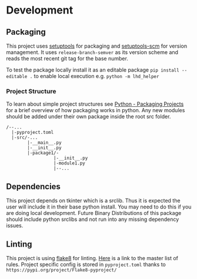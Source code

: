 # Development

## Packaging

This project uses [setuptools](https://setuptools.pypa.io/en/latest/userguide) for packaging and [setuptools-scm](https://pypi.org/project/setuptools-scm/) for version management. It uses `release-branch-semver` as its version scheme and reads the most recent git tag for the base number.

To test the package locally install it as an editable package `pip install --editable .` to enable local execution e.g. `python -m lhd_helper`

### Project Structure

To learn about simple project structures see [Python - Packaging Projects](https://packaging.python.org/en/latest/tutorials/packaging-projects/) for a brief overview of how packaging works in python. Any new modules should be added under their own package inside the root src folder.

```ascii
/--...
  |-pyproject.toml
  |-src/-...
        |-__main__.py
        |-__init__.py
        |-package1/-
                  |-__init__.py
                  |-module1.py
                  |--...
```

## Dependencies

This project depends on tkinter which is a srclib. Thus it is expected the user will include it in their base python install. You may need to do this if you are doing local development. Future Binary Distributions of this package should include python srclibs and not run into any missing dependency issues.

## Linting

This project is using [flake8](https://flake8.pycqa.org/) for linting. [Here](https://www.flake8rules.com/) is a link to the master list of rules. Project specific config is stored in `pyproject.toml` thanks to `https://pypi.org/project/Flake8-pyproject/`
